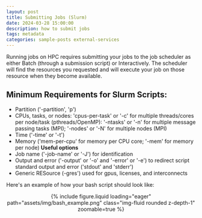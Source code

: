 ```yaml
---
layout: post
title: Submitting Jobs (Slurm)
date: 2024-03-28 15:00:00
description: how to submit jobs
tags: metadata
categories: sample-posts external-services
---
```


Running jobs on HPC requires submitting your jobs to the job scheduler as
either Batch (through a submission script) or Interactively. The scheduler will
find the resources you requested and will execute your job on those resource
when they become available.

## Minimum Requirements for Slurm Scripts:

- Partition ('-partition', 'p')
- CPUs, tasks, or nodes: 'cpus-per-task' or '-c' for multiple threads/cores per node/task (pthreads/OpenMP): '-ntasks' or '-n' for multiple message passing tasks (MPI); '-nodes' or '-N' for multiple nodes (MPI)
- Time ('-time' or '-t')
- Memory ('mem-per-cpu' for memory per CPU core; '-mem' for memory per node)
<strong>Useful options</strong>
- Job name ('-job-name' or '-J') for identification
- Output and error ('-output' or '-o' and '-error' or '-e') to redirect script standard output and error ('stdout' and 'stderr')
- Generic RESource (-gres') used for gpus, licenses, and interconnects

Here's an example of how your bash script should look like:

<div class="row mt-3">
    <center><div class="col-sm-4 mt-3 mt-md-0">
        {% include figure.liquid loading="eager" path="assets/img/bash_example.png" class="img-fluid rounded z-depth-1" zoomable=true %}
    </center>
    </div>

